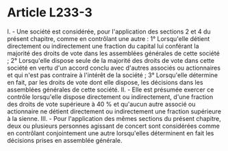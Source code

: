 # Article L233-3

I. - Une société est considérée, pour l'application des sections 2 et 4 du présent chapitre, comme en contrôlant une autre :   1° Lorsqu'elle détient directement ou indirectement une fraction du capital lui conférant la majorité des droits de vote dans les assemblées générales de cette société ;   2° Lorsqu'elle dispose seule de la majorité des droits de vote dans cette société en vertu d'un accord conclu avec d'autres associés ou actionnaires et qui n'est pas contraire à l'intérêt de la société ;   3° Lorsqu'elle détermine en fait, par les droits de vote dont elle dispose, les décisions dans les assemblées générales de cette société.   II. - Elle est présumée exercer ce contrôle lorsqu'elle dispose directement ou indirectement, d'une fraction des droits de vote supérieure à 40 % et qu'aucun autre associé ou actionnaire ne détient directement ou indirectement une fraction supérieure à la sienne.   III. - Pour l'application des mêmes sections du présent chapitre, deux ou plusieurs personnes agissant de concert sont considérées comme en contrôlant conjointement une autre lorsqu'elles déterminent en fait les décisions prises en assemblée générale.